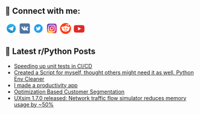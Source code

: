 ## 🔎 Connect with me:
[<img src="https://github.com/bullbesh/bullbesh/blob/main/images/Telegram.png" width="32" height="32" />](https://t.me/bullbesh)
[<img src="https://github.com/bullbesh/bullbesh/blob/main/images/VK.png" width="32" height="32" />](https://vk.com/bullbesh)
[<img src="https://github.com/bullbesh/bullbesh/blob/main/images/Twitter.png" width="32" height="32" />](https://twitter.com/bullbesh1)
[<img src="https://github.com/bullbesh/bullbesh/blob/main/images/Instagram.png" width="32" height="32" />](https://www.instagram.com/bullbesh)
[<img src="https://github.com/bullbesh/bullbesh/blob/main/images/Reddit.png" width="32" height="32" />](https://www.reddit.com/user/bullbesh)
[<img src="https://github.com/bullbesh/bullbesh/blob/main/images/YouTube.png" width="32" height="32" />](https://www.youtube.com/channel/UCtfjRs6uzgq5mfm8S06WTcg)

## 📕 Latest r/Python Posts
<!-- BLOG-POST-LIST:START -->
- [Speeding up unit tests in CI/CD](https://www.reddit.com/r/Python/comments/1fzreee/speeding_up_unit_tests_in_cicd/)
- [Created a Script for myself, thought others might need it as well. Python Env Cleaner](https://www.reddit.com/r/Python/comments/1fzr4sj/created_a_script_for_myself_thought_others_might/)
- [I made a productivity app](https://www.reddit.com/r/Python/comments/1fzqzwo/i_made_a_productivity_app/)
- [Optimization Based Customer Segmentation](https://www.reddit.com/r/Python/comments/1fzolb1/optimization_based_customer_segmentation/)
- [UXsim 1.7.0 released: Network traffic flow simulator reduces memory usage by ~50%](https://www.reddit.com/r/Python/comments/1fzobvk/uxsim_170_released_network_traffic_flow_simulator/)
<!-- BLOG-POST-LIST:END -->
